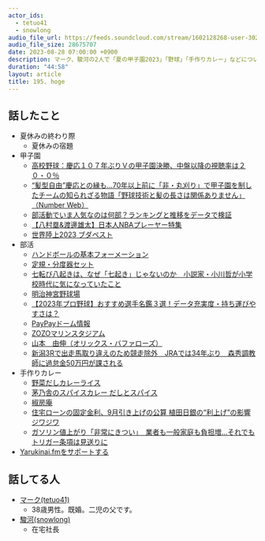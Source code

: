 ```yaml
---
actor_ids:
  - tetuo41
  - snowlong
audio_file_url: https://feeds.soundcloud.com/stream/1602128268-user-302747142-yarukinai-195.mp
audio_file_size: 28675707
date: 2023-08-28 07:00:00 +0900
description: マーク、駿河の2人で「夏の甲子園2023」「野球」「手作りカレー」などについて話しました。
duration: "44:58"
layout: article
title: 195. hoge
---
```


## 話したこと
- 夏休みの終わり際
  - 夏休みの宿題
- 甲子園
  - [高校野球：慶応１０７年ぶりＶの甲子園決勝、中盤以降の視聴率は２０・０％](https://www.yomiuri.co.jp/sports/koshien/summer/20230824-OYT1T50205/)
  - [“髪型自由”慶応との縁も…70年以上前に「非・丸刈り」で甲子園を制したチームの知られざる物語「野球技術と髪の長さは関係ありません」（Number Web）](https://news.yahoo.co.jp/articles/60b1ce07692014d7668c58f80bf76521fd798a8a)
  - [部活動でいま人気なのは何部？ランキングと推移をデータで検証](https://jugo-blog.com/whats-popular-club)
  - [【八村塁&渡邊雄太】日本人NBAプレーヤー特集](https://basketballking.jp/news/world/nba/fixed/403468.html)
  - [世界陸上2023 ブダペスト](https://www.tbs.co.jp/seriku/)
- 部活
  - [ハンドボールの基本フォーメーション](https://handball8.com/handball-formation/)
  - [定規・分度器セット](https://www.amazon.co.jp/dp/B007RIDNBG/)
  - [七転び八起きは、なぜ「七起き」じゃないのか　小説家・小川哲が小学校時代に気になっていたこと](https://dot.asahi.com/articles/-/196379?page=1)
  - [明治神宮野球場](http://www.jingu-stadium.com/)
  - [【2023年プロ野球】おすすめ選手名鑑３選！データ充実度・持ち運びやすさは？](https://base-info.com/meikan-2020)
  - [PayPayドーム情報](https://www.softbankhawks.co.jp/stadium/)
  - [ZOZOマリンスタジアム](https://www.marines.co.jp/stadium/)
  - [山本　由伸（オリックス・バファローズ）](https://npb.jp/bis/players/53355134.html)
  - [新潟3Rで出走馬取り違えのため競走除外　JRAでは34年ぶり　森秀調教師に過怠金50万円が課される](https://news.netkeiba.com/?pid=news_view&no=239250)
- 手作りカレー
  - [野菜だしカレーライス](https://www.kubara.jp/recipe/2443/)
  - [茅乃舎のスパイスカレー だしとスパイス](https://www.kubara.jp/special/dashi_spice_curry/)
  - [椒房庵](https://www.kubara.jp/shoplist/shobouan/)
  - [住宅ローンの固定金利、9月引き上げの公算 植田日銀の“利上げ”の影響ジワジワ](https://www.nikkan-gendai.com/articles/view/money/328091)
  - [ガソリン値上がり「非常にきつい」　業者も一般家庭も負担増…それでもトリガー条項は見送りに](https://www.tokyo-np.co.jp/article/272799)
- [Yarukinai.fmをサポートする](https://note.com/tetuo41/circle)

## 話してる人
- [マーク(tetuo41)](https://twitter.com/tetuo41)
  - 38歳男性。既婚。二児の父です。
- [駿河(snowlong)](https://twitter.com/_snowlong)
  - 在宅社長
